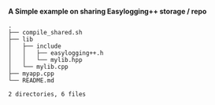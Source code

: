 **A Simple example on sharing Easylogging++ storage / repo**

```
.
├── compile_shared.sh
├── lib
│   ├── include
│   │   ├── easylogging++.h
│   │   └── mylib.hpp
│   └── mylib.cpp
├── myapp.cpp
└── README.md

2 directories, 6 files
```
